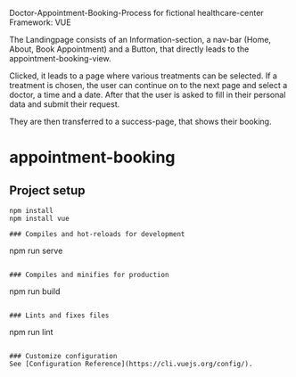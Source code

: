 Doctor-Appointment-Booking-Process for fictional healthcare-center
Framework: VUE

The Landingpage consists of an Information-section, a nav-bar (Home, About, Book Appointment) and a Button, that directly leads to the appointment-booking-view.

Clicked, it leads to a page where various treatments can be selected.
If a treatment is chosen, the user can continue on to the next page and select a doctor, a time and a date.
After that the user is asked to fill in their personal data and submit their request.

They are then transferred to a success-page, that shows their booking.

# appointment-booking

## Project setup
```
npm install
npm install vue

### Compiles and hot-reloads for development
```
npm run serve
```

### Compiles and minifies for production
```
npm run build
```

### Lints and fixes files
```
npm run lint
```

### Customize configuration
See [Configuration Reference](https://cli.vuejs.org/config/).
